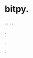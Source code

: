 # bitpy.
.
.
.
.












.






















































.
























.
















